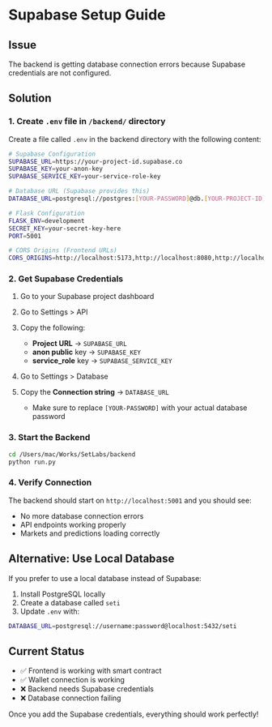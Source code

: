 # Supabase Setup Guide

## Issue
The backend is getting database connection errors because Supabase credentials are not configured.

## Solution

### 1. Create `.env` file in `/backend/` directory

Create a file called `.env` in the backend directory with the following content:

```bash
# Supabase Configuration
SUPABASE_URL=https://your-project-id.supabase.co
SUPABASE_KEY=your-anon-key
SUPABASE_SERVICE_KEY=your-service-role-key

# Database URL (Supabase provides this)
DATABASE_URL=postgresql://postgres:[YOUR-PASSWORD]@db.[YOUR-PROJECT-ID].supabase.co:5432/postgres

# Flask Configuration
FLASK_ENV=development
SECRET_KEY=your-secret-key-here
PORT=5001

# CORS Origins (Frontend URLs)
CORS_ORIGINS=http://localhost:5173,http://localhost:8080,http://localhost:8081
```

### 2. Get Supabase Credentials

1. Go to your Supabase project dashboard
2. Go to Settings > API
3. Copy the following:
   - **Project URL** → `SUPABASE_URL`
   - **anon public** key → `SUPABASE_KEY`
   - **service_role** key → `SUPABASE_SERVICE_KEY`

4. Go to Settings > Database
5. Copy the **Connection string** → `DATABASE_URL`
   - Make sure to replace `[YOUR-PASSWORD]` with your actual database password

### 3. Start the Backend

```bash
cd /Users/mac/Works/SetLabs/backend
python run.py
```

### 4. Verify Connection

The backend should start on `http://localhost:5001` and you should see:
- No more database connection errors
- API endpoints working properly
- Markets and predictions loading correctly

## Alternative: Use Local Database

If you prefer to use a local database instead of Supabase:

1. Install PostgreSQL locally
2. Create a database called `seti`
3. Update `.env` with:
```bash
DATABASE_URL=postgresql://username:password@localhost:5432/seti
```

## Current Status

- ✅ Frontend is working with smart contract
- ✅ Wallet connection is working
- ❌ Backend needs Supabase credentials
- ❌ Database connection failing

Once you add the Supabase credentials, everything should work perfectly!
